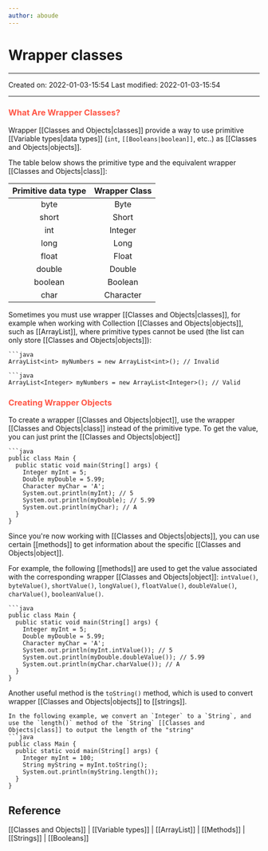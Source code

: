 ```yaml
---
author: aboude
---
```

# Wrapper classes
___

Created on: 2022-01-03-15:54
Last modified: 2022-01-03-15:54

___
### <span style="color: #ff5545;text-transform: capitalize;">What are wrapper classes?</span>
Wrapper [[Classes and Objects|classes]] provide a way to use primitive [[Variable types|data types]] (`int`, `[[Booleans|boolean]]`, etc..) as [[Classes and Objects|objects]].

The table below shows the primitive type and the equivalent wrapper [[Classes and Objects|class]]:

| Primitive data type | Wrapper Class |
|:-------------------:|:-------------:|
|        byte         |     Byte      |
|        short        |     Short     |
|         int         |    Integer    |
|        long         |     Long      |
|        float        |     Float     |
|       double        |    Double     |
|       boolean       |    Boolean    |
|        char         |   Character   |

Sometimes you must use wrapper [[Classes and Objects|classes]], for example when working with Collection [[Classes and Objects|objects]], such as [[ArrayList]], where primitive types cannot be used (the list can only store [[Classes and Objects|objects]]):
```ad-Dont
```java
ArrayList<int> myNumbers = new ArrayList<int>(); // Invalid
```
```ad-Do
```java
ArrayList<Integer> myNumbers = new ArrayList<Integer>(); // Valid
```

### <span style="color: #ff5545;text-transform: capitalize;">Creating wrapper objects</span>
To create a wrapper [[Classes and Objects|object]], use the wrapper [[Classes and Objects|class]] instead of the primitive type. To get the value, you can just print the [[Classes and Objects|object]]

```ad-example
```java
public class Main {
  public static void main(String[] args) {
    Integer myInt = 5;
    Double myDouble = 5.99;
    Character myChar = 'A';
    System.out.println(myInt); // 5
    System.out.println(myDouble); // 5.99
    System.out.println(myChar); // A
  }
}
```

Since you're now working with [[Classes and Objects|objects]], you can use certain [[methods]] to get information about the specific [[Classes and Objects|object]].

For example, the following [[methods]] are used to get the value associated with the corresponding wrapper [[Classes and Objects|object]]: `intValue()`, `byteValue()`, `shortValue()`, `longValue()`, `floatValue()`, `doubleValue()`, `charValue()`, `booleanValue()`.

```ad-example
```java
public class Main {
  public static void main(String[] args) {
    Integer myInt = 5;
    Double myDouble = 5.99;
    Character myChar = 'A';
    System.out.println(myInt.intValue()); // 5
    System.out.println(myDouble.doubleValue()); // 5.99
    System.out.println(myChar.charValue()); // A
  }
}
```

Another useful method is the `toString()` method, which is used to convert wrapper [[Classes and Objects|objects]] to [[strings]].

```ad-example
In the following example, we convert an `Integer` to a `String`, and use the `length()` method of the `String` [[Classes and Objects|class]] to output the length of the "string"
```java
public class Main {
  public static void main(String[] args) {
    Integer myInt = 100;
    String myString = myInt.toString();
    System.out.println(myString.length());
  }
}
```

## Reference
[[Classes and Objects]] | [[Variable types]] | [[ArrayList]] | [[Methods]] | [[Strings]] | [[Booleans]]